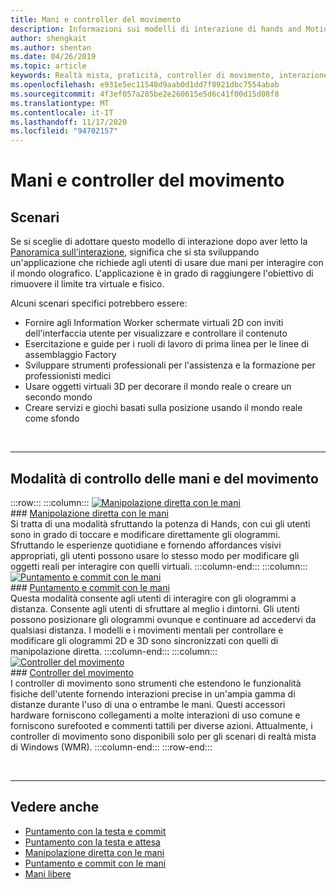 ```yaml
---
title: Mani e controller del movimento
description: Informazioni sui modelli di interazione di hands and Motion Controllers, che possono rimuovere il limite tra il virtuale e il fisico.
author: shengkait
ms.author: shentan
ms.date: 04/26/2019
ms.topic: article
keywords: Realtà mista, praticità, controller di movimento, interazione, progettazione, cuffie per realtà mista, cuffie con la realtà mista di Windows, cuffie per realtà virtuale, HoloLens, MRTK, Toolkit realtà mista
ms.openlocfilehash: e931e5ec11548d9aab0d1dd7f8921dbc7554abab
ms.sourcegitcommit: 4f3ef057a285be2e260615e5d6c41f00d15d08f8
ms.translationtype: MT
ms.contentlocale: it-IT
ms.lasthandoff: 11/17/2020
ms.locfileid: "94702157"
---
```

# <a name="hands-and-motion-controllers"></a>Mani e controller del movimento
## <a name="scenarios"></a>Scenari
Se si sceglie di adottare questo modello di interazione dopo aver letto la [Panoramica sull'interazione](interaction-fundamentals.md), significa che si sta sviluppando un'applicazione che richiede agli utenti di usare due mani per interagire con il mondo olografico. L'applicazione è in grado di raggiungere l'obiettivo di rimuovere il limite tra virtuale e fisico.

Alcuni scenari specifici potrebbero essere:
* Fornire agli Information Worker schermate virtuali 2D con inviti dell'interfaccia utente per visualizzare e controllare il contenuto
* Esercitazione e guide per i ruoli di lavoro di prima linea per le linee di assemblaggio Factory
* Sviluppare strumenti professionali per l'assistenza e la formazione per professionisti medici  
* Usare oggetti virtuali 3D per decorare il mondo reale o creare un secondo mondo 
* Creare servizi e giochi basati sulla posizione usando il mondo reale come sfondo

<br>

---

## <a name="hands-and-motion-controllers-modalities"></a>Modalità di controllo delle mani e del movimento

:::row:::
    :::column:::
       [![Manipolazione diretta con le mani](images/hands-and-controllers-direct-manipulation.jpg)](direct-manipulation.md)<br>
       ### <a name="direct-manipulation-with-handsbr"></a>[Manipolazione diretta con le mani](direct-manipulation.md)<br>
       Si tratta di una modalità sfruttando la potenza di Hands, con cui gli utenti sono in grado di toccare e modificare direttamente gli ologrammi. Sfruttando le esperienze quotidiane e fornendo affordances visivi appropriati, gli utenti possono usare lo stesso modo per modificare gli oggetti reali per interagire con quelli virtuali.
    :::column-end:::
    :::column:::
       [![Puntamento e commit con le mani](images/hands-and-controllers-point-and-commit.jpg)](point-and-commit.md)<br>
        ### <a name="point-and-commit-with-handsbr"></a>[Puntamento e commit con le mani](point-and-commit.md)<br>
        Questa modalità consente agli utenti di interagire con gli ologrammi a distanza. Consente agli utenti di sfruttare al meglio i dintorni. Gli utenti possono posizionare gli ologrammi ovunque e continuare ad accedervi da qualsiasi distanza. I modelli e i movimenti mentali per controllare e modificare gli ologrammi 2D e 3D sono sincronizzati con quelli di manipolazione diretta.
    :::column-end:::
    :::column:::
       [![Controller del movimento](images/hands-and-controllers-motion-controllers.jpg)](motion-controllers.md)<br>
       ### <a name="motion-controllersbr"></a>[Controller del movimento](motion-controllers.md)<br>
       I controller di movimento sono strumenti che estendono le funzionalità fisiche dell'utente fornendo interazioni precise in un'ampia gamma di distanze durante l'uso di una o entrambe le mani. Questi accessori hardware forniscono collegamenti a molte interazioni di uso comune e forniscono surefooted e commenti tattili per diverse azioni. Attualmente, i controller di movimento sono disponibili solo per gli scenari di realtà mista di Windows (WMR). 
    :::column-end:::
:::row-end:::

<br>

---

## <a name="see-also"></a>Vedere anche
* [Puntamento con la testa e commit](gaze-and-commit.md)
* [Puntamento con la testa e attesa](gaze-and-dwell.md)
* [Manipolazione diretta con le mani](direct-manipulation.md)
* [Puntamento e commit con le mani](point-and-commit.md)
* [Mani libere](hands-free.md)
